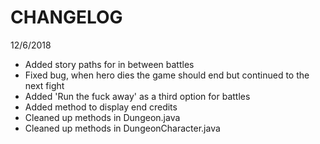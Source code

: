 # CHANGELOG

12/6/2018

  - Added story paths for in between battles
  - Fixed bug, when hero dies the game should end but continued to the next fight
  - Added 'Run the fuck away' as a third option for battles
  - Added method to display end credits
  - Cleaned up methods in Dungeon.java
  - Cleaned up methods in DungeonCharacter.java